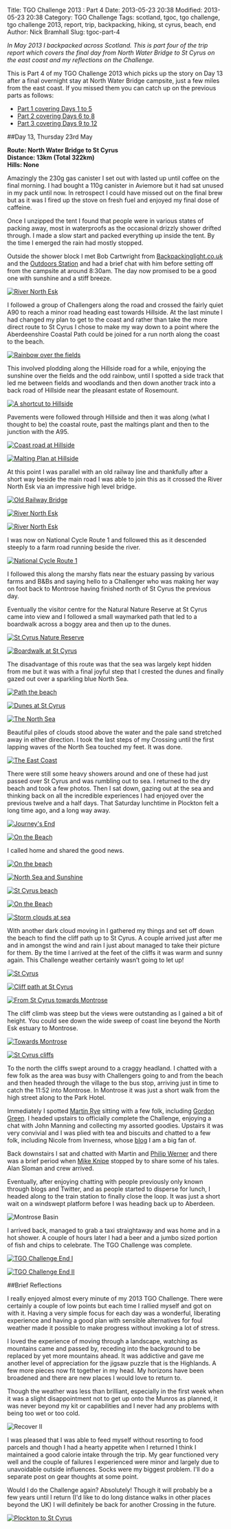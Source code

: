 Title: TGO Challenge 2013 : Part 4
Date: 2013-05-23 20:38
Modified: 2013-05-23 20:38
Category:  TGO Challenge
Tags: scotland, tgoc, tgo challenge, tgo challenge 2013, report, trip, backpacking, hiking, st cyrus, beach, end
Author: Nick Bramhall
Slug: tgoc-part-4

_In May 2013 I backpacked across Scotland. This is part four of the trip report which covers the final day from North Water Bridge to St Cyrus on the east coast and my reflections on the Challenge._

This is Part 4 of my TGO Challenge 2013 which picks up the story on Day 13 after a final overnight stay at North Water Bridge campsite, just a few miles from the east coast. If you missed them you can catch up on the previous parts as follows:

+ [Part 1 covering Days 1 to 5](/blog/2013/05/tgoc-part-1/)
+ [Part 2 covering Days 6 to 8](/blog/2013/06/tgoc-part-2/)
+ [Part 3 covering Days 9 to 12](/blog/2013/06/tgoc-part-3/)

##Day 13, Thursday 23rd May

**Route: North Water Bridge to St Cyrus  
Distance: 13km (Total 322km)  
Hills: None**

Amazingly the 230g gas canister I set out with lasted up until coffee on the final morning. I had bought a 110g canister in Aviemore but it had sat unused in my pack until now. In retrospect I could have missed out on the final brew but as it was I fired up the stove on fresh fuel and enjoyed my final dose of caffeine. 

<!--more-->

Once I unzipped the tent I found that people were in various states of packing away, most in waterproofs as the occasional drizzly shower drifted through. I made a slow start and packed everything up inside the tent. By the time I emerged the rain had mostly stopped. 

Outside the shower block I met Bob Cartwright from [Backpackinglight.co.uk](http://www.backpackinglight.co.uk/) and the [Outdoors Station](http://www.theoutdoorsstation.co.uk/) and had a brief chat with him before setting off from the campsite at around 8:30am. The day now promised to be a good one with sunshine and a stiff breeze.

[![River North Esk](http://farm4.staticflickr.com/3772/8962400053_c28d63cebb_b.jpg)](http://flic.kr/p/eDYDhR "River North Esk by Nick Bramhall, on Flickr") 

I followed a group of Challengers along the road and crossed the fairly quiet A90 to reach a minor road heading east towards Hillside. At the last minute I had changed my plan to get to the coast and rather than take the more direct route to St Cyrus I chose to make my way down to a point where the Aberdeenshire Coastal Path could be joined for a run north along the coast to the beach. 

[![Rainbow over the fields](http://farm8.staticflickr.com/7376/8963577312_2b9793d443_b.jpg)](http://flic.kr/p/eE5Ffq "Rainbow over the fields by Nick Bramhall, on Flickr")

This involved plodding along the Hillside road for a while, enjoying the sunshine over the fields and the odd rainbow, until I spotted a side track that led me between fields and woodlands and then down another track into a back road of Hillside near the pleasant estate of Rosemount. 

[![A shortcut to Hillside](http://farm8.staticflickr.com/7456/8963566636_be58bb0f93_b.jpg)](http://flic.kr/p/eE5C5m "A shortcut to Hillside by Nick Bramhall, on Flickr")

Pavements were followed through Hillside and then it was along (what I thought to be) the coastal route, past the maltings plant and then to the junction with the A95. 

[![Coast road at Hillside](http://farm6.staticflickr.com/5467/8963550620_a5d558c99a_b.jpg)](http://flic.kr/p/eE5xjd "Coast road at Hillside by Nick Bramhall, on Flickr")

[![Malting Plan at Hillside](http://farm4.staticflickr.com/3695/8962340733_39318864f3_b.jpg)](http://flic.kr/p/eDYkE6 "Malting Plan at Hillside by Nick Bramhall, on Flickr")

At this point I was parallel with an old railway line and thankfully after a short way beside the main road I was able to join this as it crossed the River North Esk via an impressive high level bridge. 

[![Old Railway Bridge](http://farm6.staticflickr.com/5467/8962332779_a3c7bc9990_b.jpg)](http://flic.kr/p/eDYihX "Old Railway Bridge by Nick Bramhall, on Flickr")

[![River North Esk](http://farm6.staticflickr.com/5348/8962317917_17268e44d8_b.jpg)](http://flic.kr/p/eDYdSH "River North Esk by Nick Bramhall, on Flickr")

[![River North Esk](http://farm8.staticflickr.com/7395/8963507414_d09ac5449d_b.jpg)](http://flic.kr/p/eE5jth "River North Esk by Nick Bramhall, on Flickr")

I was now on National Cycle Route 1 and followed this as it descended steeply to a farm road running beside the river. 

[![National Cycle Route 1](http://farm9.staticflickr.com/8404/8963496710_bec9535d96_b.jpg)](http://flic.kr/p/eE5ghJ "National Cycle Route 1 by Nick Bramhall, on Flickr")

I followed this along the marshy flats near the estuary passing by various farms and B&Bs and saying hello to a Challenger who was making her way on foot back to Montrose having finished north of St Cyrus the previous day. 

Eventually the visitor centre for the Natural Nature Reserve at St Cyrus came into view and I followed a small waymarked path that led to a boardwalk across a boggy area and then up to the dunes. 

[![St Cyrus Nature Reserve](http://farm8.staticflickr.com/7355/8962288111_844f23e9c8_b.jpg)](http://flic.kr/p/eDY51P "St Cyrus Nature Reserve by Nick Bramhall, on Flickr")

[![Boardwalk at St Cyrus](http://farm9.staticflickr.com/8533/8963471854_ca1af716e3_b.jpg)](http://flic.kr/p/eE58Ub "Boardwalk at St Cyrus by Nick Bramhall, on Flickr")

The disadvantage of this route was that the sea was largely kept hidden from me but it was with a final joyful step that I crested the dunes and finally gazed out over a sparkling blue North Sea.

[![Path the beach](http://farm8.staticflickr.com/7410/8963460264_10500368f4_b.jpg)](http://flic.kr/p/eE55sm "Path the beach by Nick Bramhall, on Flickr")

[![Dunes at St Cyrus](http://farm9.staticflickr.com/8277/8962242235_2aa79ddd1b_b.jpg)](http://flic.kr/p/eDXQnR "Dunes at St Cyrus by Nick Bramhall, on Flickr")

[![The North Sea](http://farm4.staticflickr.com/3723/8962231851_4b5f94d7c3_b.jpg)](http://flic.kr/p/eDXMhP "The North Sea by Nick Bramhall, on Flickr")

Beautiful piles of clouds stood above the water and the pale sand stretched away in either direction. I took the last steps of my Crossing until the first lapping waves of the North Sea touched my feet. It was done.

[![The East Coast](http://farm4.staticflickr.com/3769/8962220687_9d6ec1647f_b.jpg)](http://flic.kr/p/eDXHYk "The East Coast by Nick Bramhall, on Flickr")

There were still some heavy showers around and one of these had just passed over St Cyrus and was rumbling out to sea. I returned to the dry beach and took a few photos. Then I sat down, gazing out at the sea and thinking back on all the incredible experiences I had enjoyed over the previous twelve and a half days. That Saturday lunchtime in Plockton felt a long time ago, and a long way away.

[![Journey's End](http://farm4.staticflickr.com/3787/8962175401_77cb0a1b39_b.jpg)](http://flic.kr/p/eDXuvx "Journey's End by Nick Bramhall, on Flickr")

[![On the Beach](http://farm8.staticflickr.com/7339/8963383198_d8b90078d5_b.jpg)](http://flic.kr/p/eE4FxC "On the Beach by Nick Bramhall, on Flickr")

I called home and shared the good news.

[![On the beach](http://farm4.staticflickr.com/3770/8963367112_0ecaa75aeb_b.jpg)](http://flic.kr/p/eE4ALh "On the beach by Nick Bramhall, on Flickr")

[![North Sea and Sunshine](http://farm9.staticflickr.com/8537/8962159871_c32241af49_b.jpg)](http://flic.kr/p/eDXpTM "North Sea and Sunshine by Nick Bramhall, on Flickr")

[![St Cyrus beach](http://farm6.staticflickr.com/5340/8962102401_f726b7c883_b.jpg)](http://flic.kr/p/eDX7NV "St Cyrus beach by Nick Bramhall, on Flickr")

[![On the Beach](http://farm6.staticflickr.com/5342/8963342564_5552ba8661_b.jpg)](http://flic.kr/p/eE4tt3 "On the Beach by Nick Bramhall, on Flickr")

[![Storm clouds at sea](http://farm4.staticflickr.com/3738/8962079735_93ae852b91_b.jpg)](http://flic.kr/p/eDX158 "Storm clouds at sea by Nick Bramhall, on Flickr")

With another dark cloud moving in I gathered my things and set off down the beach to find the cliff path up to St Cyrus. A couple arrived just after me and in amongst the wind and rain I just about managed to take their picture for them. By the time I arrived at the feet of the cliffs it was warm and sunny again. This Challenge weather certainly wasn’t going to let up! 

[![St Cyrus](http://farm3.staticflickr.com/2855/8963264104_c8777b40a9_b.jpg)](http://flic.kr/p/eE459h "St Cyrus by Nick Bramhall, on Flickr")

[![Cliff path at St Cyrus](http://farm3.staticflickr.com/2813/8963221586_e4272b6926_b.jpg)](http://flic.kr/p/eE3Rvd "Cliff path at St Cyrus by Nick Bramhall, on Flickr")

[![From St Cyrus towards Montrose](http://farm8.staticflickr.com/7346/8963204682_6562345a73_b.jpg)](http://flic.kr/p/eE3LtL "From St Cyrus towards Montrose by Nick Bramhall, on Flickr")

The cliff climb was steep but the views were outstanding as I gained a bit of height. You could see down the wide sweep of coast line beyond the North Esk estuary to Montrose. 

[![Towards Montrose](http://farm6.staticflickr.com/5466/8962049041_b2da357a1a_b.jpg)](http://flic.kr/p/eDWQWV "Towards Montrose by Nick Bramhall, on Flickr")

[![St Cyrus cliffs](http://farm4.staticflickr.com/3720/8961999121_0bd5d104cb_b.jpg)](http://flic.kr/p/eDWA7e "St Cyrus cliffs by Nick Bramhall, on Flickr")

To the north the cliffs swept around to a craggy headland. I chatted with a few folk as the area was busy with Challengers going to and from the beach and then headed through the village to the bus stop, arriving just in time to catch the 11:52 into Montrose. In Montrose it was just a short walk from the high street along to the Park Hotel.

Immediately I spotted [Martin Rye](http://www.summitandvalley.com/) sitting with a few folk, including [Gordon Green](http://aktovate1.blogspot.co.uk/). I headed upstairs to officially complete the Challenge, enjoying a chat with John Manning and collecting my assorted goodies. Upstairs it was very convivial and I was plied with tea and biscuits and chatted to a few folk, including Nicole from Inverness, whose [blog](http://ness64.wordpress.com) I am a big fan of.

Back downstairs I sat and chatted with Martin and [Philip Werner](http://sectionhiker.com/) and there was a brief period when [Mike Knipe](http://northernpies.blogspot.co.uk/) stopped by to share some of his tales. Alan Sloman and crew arrived. 

Eventually, after enjoying chatting with people previously only known through blogs and Twitter, and as people started to disperse for lunch, I headed along to the train station to finally close the loop. It was just a short wait on a windswept platform before I was heading back up to Aberdeen. 

![Montrose Basin](https://lh5.googleusercontent.com/-ks45c_g-htM/UaJpN9rkPzI/AAAAAAAAB5w/Vb4OIDX0POg/w791-h593-no/IMG_20130523_140732.jpg)

I arrived back, managed to grab a taxi straightaway and was home and in a hot shower. A couple of hours later I had a beer and a jumbo sized portion of fish and chips to celebrate. The TGO Challenge was complete.

[![TGO Challenge End I](http://farm3.staticflickr.com/2867/9054433523_e807a91679_b.jpg)](http://flic.kr/p/eN7kCP "TGO Challenge End I by Nick Bramhall, on Flickr")

[![TGO Challenge End II](http://farm3.staticflickr.com/2821/9056664540_dee39c115c_b.jpg)](http://flic.kr/p/eNiLQC "TGO Challenge End II by Nick Bramhall, on Flickr")

##Brief Reflections

I really enjoyed almost every minute of my 2013 TGO Challenge. There were certainly a couple of low points but each time I rallied myself and got on with it. Having a very simple focus for each day was a wonderful, liberating experience and having a good plan with sensible alternatives for foul weather made it possible to make progress without invoking a lot of stress. 

I loved the experience of moving through a landscape, watching as mountains came and passed by, receding into the background to be replaced by yet more mountains ahead. It was addictive and gave me another level of appreciation for the jigsaw puzzle that is the Highlands. A few more pieces now fit together in my head. My horizons have been broadened and there are new places I would love to return to.

Though the weather was less than brilliant, especially in the first week when it was a slight disappointment not to get up onto the Munros as planned, it was never beyond my kit or capabilities and I never had any problems with being too wet or too cold. 

![Recover II](https://lh5.googleusercontent.com/-vP7k4wIp4UY/UaJpN1sOZuI/AAAAAAAAB5s/VC_6aSnEWsY/w732-h549-no/IMG_20130524_120118.jpg)

I was pleased that I was able to feed myself without resorting to food parcels and though I had a hearty appetite when I returned I think I maintained a good calorie intake through the trip. My gear functioned very well and the couple of failures I experienced were minor and largely due to unavoidable outside influences. Socks were my biggest problem. I'll do a separate post on gear thoughts at some point.

Would I do the Challenge again? Absolutely! Though it will probably be a few years until I return (I'd like to do long distance walks in other places beyond the UK) I will definitely be back for another Crossing in the future.

[![Plockton to St Cyrus](http://farm6.staticflickr.com/5327/8963395800_0f283d765e_b.jpg)](http://flic.kr/p/eE4KhU "Plockton to St Cyrus by Nick Bramhall, on Flickr")


